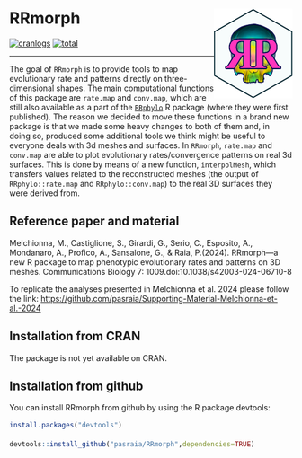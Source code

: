 
<!-- README.md is generated from README.Rmd. Please edit that file -->

# RRmorph <img src="inst/figures/RRmorph_logo.png" align="right" width="140" height="160"/>

<!-- badges: start -->
<!-- [![R-CMD-check](https://github.com/pedrocoutinhosilva/hexFinder/workflows/R-CMD-check/badge.svg)](https://CRAN.R-project.org/package=hexFinder) -->

[![cranlogs](https://www.r-pkg.org/badges/version/RRmorph)](https://CRAN.R-project.org/package=RRmorph)
[![total](https://cranlogs.r-pkg.org/badges/grand-total/RRmorph)](https://CRAN.R-project.org/package=RRmorph)
<!--[![cranlogs](https://cranlogs.r-pkg.org/badges/RRmorph)](https://CRAN.R-project.org/package=RRmorph)-->

<!-- badges: end -->

------------------------------------------------------------------------

The goal of `RRmorph` is to provide tools to map evolutionary rate and
patterns directly on three-dimensional shapes. The main computational
functions of this package are `rate.map` and `conv.map`, which are still
also available as a part of the
[`RRphylo`](https://CRAN.R-project.org/package=RRphylo) R package (where
they were first published). The reason we decided to move these
functions in a brand new package is that we made some heavy changes to
both of them and, in doing so, produced some additional tools we think
might be useful to everyone deals with 3d meshes and surfaces. In
`RRmorph`, `rate.map` and `conv.map` are able to plot evolutionary
rates/convergence patterns on real 3d surfaces. This is done by means of
a new function, `interpolMesh`, which transfers values related to the
reconstructed meshes (the output of `RRphylo::rate.map` and
`RRphylo::conv.map`) to the real 3D surfaces they were derived from.

## Reference paper and material

Melchionna, M., Castiglione, S., Girardi, G., Serio, C., Esposito, A.,
Mondanaro, A., Profico, A., Sansalone, G., & Raia, P.(2024). RRmorph—a
new R package to map phenotypic evolutionary rates and patterns on 3D
meshes. Communications Biology 7: 1009.doi:10.1038/s42003-024-06710-8

To replicate the analyses presented in Melchionna et al. 2024 please
follow the link:
<https://github.com/pasraia/Supporting-Material-Melchionna-et-al.-2024>

## Installation from CRAN

The package is not yet available on CRAN.

## Installation from github

You can install RRmorph from github by using the R package devtools:

``` r
install.packages("devtools")

devtools::install_github("pasraia/RRmorph",dependencies=TRUE)
```
